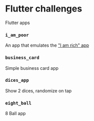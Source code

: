 # Flutter challenges

Flutter apps

### `i_am_poor`
An app that emulates the ["I am rich" app](https://en.wikipedia.org/wiki/I_Am_Rich)

### `business_card`
Simple business card app

### `dices_app`
Show 2 dices, randomize on tap

### `eight_ball`
8 Ball app
